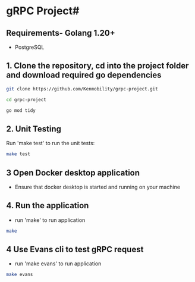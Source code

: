 # gRPC Project#

## Requirements- Golang 1.20+
- PostgreSQL

## 1. Clone the repository, cd into the project folder and download required go dependencies
```bash
git clone https://github.com/Kenmobility/grpc-project.git
```
```bash
cd grpc-project
```
```bash
go mod tidy
```
## 2. Unit Testing
Run 'make test' to run the unit tests:
```bash
make test
```

## 3 Open Docker desktop application
- Ensure that docker desktop is started and running on your machine 

## 4. Run the application
- run 'make' to run application
```bash
make
```
## 4 Use Evans cli to test gRPC request
- run 'make evans' to run application
```bash
make evans
```